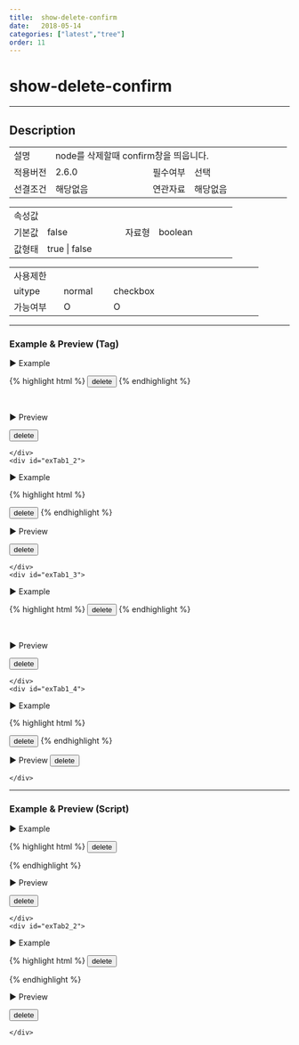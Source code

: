 ```yaml
---
title:  show-delete-confirm
date:   2018-05-14
categories: ["latest","tree"]
order: 11
---
```


show-delete-confirm
===

---

## Description

<table style="width:100%">
    <colgroup>
        <col width="15%"/>
        <col width="35%"/>
        <col width="15%"/>
        <col width="35%"/>
    </colgroup>
    <tr>
        <td class="tdTitle">설명</td>
        <td colspan="3">node를 삭제할때 confirm창을 띄웁니다.</td>
    </tr>
    <tr>
        <td class="tdTitle">적용버전</td>
        <td>2.6.0</td>
        <td class="tdTitle">필수여부</td>
        <td>선택</td>
    </tr>
    <tr>
        <td class="tdTitle">선결조건</td>
        <td>해당없음</td>
        <td class="tdTitle">연관자료</td>
        <td>해당없음</td>
    </tr>
</table>
<table style="width:100%">
    <colgroup>
        <col width="15%"/>
        <col width="35%"/>
        <col width="15%"/>
        <col width="35%"/>
    </colgroup>
    <tr>
        <td class="tdTitle tdBg" colspan="4">속성값</td>
    </tr>
    <tr>
        <td class="tdTitle">기본값</td>
        <td>false</td>
        <td class="tdTitle">자료형</td>
        <td>boolean</td>
    </tr>
    <tr>
        <td class="tdTitle">값형태</td>
        <td colspan="3">true | false</td>
    </tr>
</table>
<table style="width:100%">
    <colgroup>
        <col width="20%"/>
        <col width="20%"/>
        <col width="20%"/>
        <col width="20%"/>
        <col width="20%"/>
    </colgroup>
    <tr>
        <td class="tdTitle tdBg" colspan="5">사용제한</td>
    </tr>
    <tr>
        <td>uitype</td>
        <td class="tdCenter">normal</td>
        <td class="tdCenter">checkbox</td>
        <td></td>
        <td></td>
    </tr>
    <tr>
        <td>가능여부</td>
        <td class="tdBlue tdCenter">O</td>
        <td class="tdBlue tdCenter">O</td>
        <td></td>
        <td></td>
    </tr>
</table>

---
### Example & Preview (Tag)

<script>
    var treeJsonData=[
        { "id":"1",     "pid":"-1",  "order" : "1", "text" : "1" },
        { "id":"1_1",   "pid":"1",   "order" : "1", "text" : "1_1" },
        { "id":"1_2",   "pid":"1",   "order" : "2", "text" : "1_2" },
        { "id":"1_1_1", "pid":"1_1", "order" : "1", "text" : "1_1_1" },
        { "id":"1_2_1", "pid":"1_2", "order" : "2", "text" : "1_2_1" }
    ];
</script>

<sbux-tabs id="exTab1" name="exTab1" uitype="normal" title-target-id-array="{exTab1_1,exTab1_2}^{exTab1_3,exTab1_4}" title-text-array="normal{고정형,변동형}^checkbox{고정형,변동형}" is-scrollable="false">
</sbux-tabs>
<div class="tab-content">
    <div id="exTab1_1">

▶ Example

{% highlight html %}
<input type="button" value="delete" onclick="SBUxMethod.removeTreeNode('sbIdx1_1','1_1')">
<sbux-tree id="sbIdx1_1" name="sbIdx1_1" uitype="normal" show-delete-confirm="true">
    <tree-item text="1">
        <tree-item text="1_1">
            <tree-item text="1_1_1"></tree-item>
        </tree-item>
        <tree-item text="1_2">
            <tree-item text="1_2_1"></tree-item>
        </tree-item>
    </tree-item>
</sbux-tree>
{% endhighlight %}

<br>

▶ Preview

<input type="button" value="delete" onclick="SBUxMethod.removeTreeNode('sbIdx1_1','1_1')">
<sbux-tree id="sbIdx1_1" name="sbIdx1_1" uitype="normal" show-delete-confirm="true">
    <tree-item id="1" text="1">
        <tree-item id="1_1" text="1_1">
            <tree-item id="1_1_1" text="1_1_1"></tree-item>
        </tree-item>
        <tree-item id="1_2" text="1_2">
            <tree-item id="1_2_1" text="1_2_1"></tree-item>
        </tree-item>
    </tree-item>
</sbux-tree>

    </div>
    <div id="exTab1_2">

▶ Example

{% highlight html %}
<script>
    var treeJsonData=[
        { "id":"1",     "pid":"-1",  "order" : "1", "text" : "1" },
        { "id":"1_1",   "pid":"1",   "order" : "1", "text" : "1_1" },
        { "id":"1_2",   "pid":"1",   "order" : "2", "text" : "1_2" },
        { "id":"1_1_1", "pid":"1_1", "order" : "1", "text" : "1_1_1" },
        { "id":"1_2_1", "pid":"1_2", "order" : "2", "text" : "1_2_1" }
    ]; 
</script>
<input type="button" value="delete" onclick="SBUxMethod.removeTreeNode('sbTagNm1_2','1_1')"/>
<sbux-tree id="sbIdx1_2" name="sbTagNm1_2" uitype="normal" jsondata-ref="treeJsonData" show-delete-confirm="true"></sbux-tree>
{% endhighlight %}


<br>

▶ Preview 

<input type="button" value="delete" onclick="SBUxMethod.removeTreeNode('sbTagNm1_2','1_1')">
<sbux-tree id="sbIdx1_2" name="sbTagNm1_2" uitype="normal" jsondata-ref="treeJsonData" show-delete-confirm="true"></sbux-tree>

    </div>
    <div id="exTab1_3">

▶ Example

{% highlight html %}
<input type="button" value="delete" onclick="SBUxMethod.removeTreeNode('sbIdx1_3','1_1')">
<sbux-tree id="sbIdx1_3" name="sbIdx1_3" uitype="checkbox" show-delete-confirm="true">
    <tree-item id="1" text="1">
        <tree-item id="1_1" text="1_1">
            <tree-item id="1_1_1" text="1_1_1"></tree-item>
        </tree-item>
        <tree-item id="1_2" text="1_2">
            <tree-item id="1_2_1" text="1_2_1"></tree-item>
        </tree-item>
    </tree-item>
</sbux-tree>
{% endhighlight %}

<br>

▶ Preview 

<input type="button" value="delete" onclick="SBUxMethod.removeTreeNode('sbIdx1_3','1_1')">
<sbux-tree id="sbIdx1_3" name="sbIdx1_3" uitype="checkbox" show-delete-confirm="true">
    <tree-item id="1" text="1">
        <tree-item id="1_1" text="1_1">
            <tree-item id="1_1_1" text="1_1_1"></tree-item>
        </tree-item>
        <tree-item id="1_2" text="1_2">
            <tree-item id="1_2_1" text="1_2_1"></tree-item>
        </tree-item>
    </tree-item>
</sbux-tree>

    </div>
    <div id="exTab1_4">

▶ Example

{% highlight html %}
<script>
    var treeJsonData=[
        { "id":"1",     "pid":"-1",  "order" : "1", "text" : "1" },
        { "id":"1_1",   "pid":"1",   "order" : "1", "text" : "1_1" },
        { "id":"1_2",   "pid":"1",   "order" : "2", "text" : "1_2" },
        { "id":"1_1_1", "pid":"1_1", "order" : "1", "text" : "1_1_1" },
        { "id":"1_2_1", "pid":"1_2", "order" : "2", "text" : "1_2_1" }
    ]; 
</script>
<input type="button" value="delete" onclick="SBUxMethod.removeTreeNode('sbTagNm1_4','1_1')">
<sbux-tree id="sbIdx1_4" name="sbTagNm1_4" uitype="checkbox" jsondata-ref="treeJsonData" show-delete-confirm="true"></sbux-tree>
{% endhighlight %}

<br>

▶ Preview 
<input type="button" value="delete" onclick="SBUxMethod.removeTreeNode('sbTagNm1_4','1_1')">
<sbux-tree id="sbIdx1_4" name="sbTagNm1_4" uitype="checkbox" jsondata-ref="treeJsonData" show-delete-confirm="true"></sbux-tree>

    </div>
</div>

---
### Example & Preview (Script)

<sbux-tabs id="exTab2" name="exTab2" uitype="normal" title-target-id-array="exTab2_1^exTab2_2" title-text-array="normal(변동형)^checkbox(변동형)" is-scrollable="false">
</sbux-tabs>
<div class="tab-content">
    <div id="exTab2_1">

▶ Example

{% highlight html %}
<input type="button" value="delete" onclick="SBUxMethod.removeTreeNode('sbScriptNm2_1','1_1')">
<div id="sbArea2_1"></div>
<script>
    var treeJsonData=[
        { "id":"1",     "pid":"-1",  "order" : "1", "text" : "1" },
        { "id":"1_1",   "pid":"1",   "order" : "1", "text" : "1_1" },
        { "id":"1_2",   "pid":"1",   "order" : "2", "text" : "1_2" },
        { "id":"1_1_1", "pid":"1_1", "order" : "1", "text" : "1_1_1" },
        { "id":"1_2_1", "pid":"1_2", "order" : "2", "text" : "1_2_1" }
    ]; 
    $(document).ready(function(){
        $('#sbArea2_1').sbTree({
            name : 'sbScriptNm2_1',
            uitype : 'normal',
            jsondataRef : 'treeJsonData',
            showDeleteConfirm : true
        });
    }); 
</script>
{% endhighlight %}

<br>

▶ Preview 

<input type="button" value="delete" onclick="SBUxMethod.removeTreeNode('sbScriptNm2_1','1_1')">
<div id="sbArea2_1"></div>
<script>
    $(document).ready(function(){
        $('#sbArea2_1').sbTree({
            name : 'sbScriptNm2_1',
            uitype : 'normal',
            jsondataRef : 'treeJsonData',
            showDeleteConfirm : true
        });
    }); 
</script>

    </div>
    <div id="exTab2_2">

▶ Example

{% highlight html %}
<input type="button" value="delete" onclick="SBUxMethod.removeTreeNode('sbScriptNm2_2','1_1')">
<div id="sbArea2_2"></div>
<script>
    var treeJsonData=[
        { "id":"1",     "pid":"-1",  "order" : "1", "text" : "1" },
        { "id":"1_1",   "pid":"1",   "order" : "1", "text" : "1_1" },
        { "id":"1_2",   "pid":"1",   "order" : "2", "text" : "1_2" },
        { "id":"1_1_1", "pid":"1_1", "order" : "1", "text" : "1_1_1" },
        { "id":"1_2_1", "pid":"1_2", "order" : "2", "text" : "1_2_1" }
    ]; 
    $(document).ready(function(){
        $('#sbArea2_2').sbTree({
            name : 'sbScriptNm2_2',
            uitype : 'checkbox',
            jsondataRef : 'treeJsonData',
            showDeleteConfirm : true
        });
    }); 
</script>
{% endhighlight %}

<br>

▶ Preview 

<input type="button" value="delete" onclick="SBUxMethod.removeTreeNode('sbScriptNm2_2','1_1')">
<div id="sbArea2_2"></div>
<script>
    $(document).ready(function(){
        $('#sbArea2_2').sbTree({
            name : 'sbScriptNm2_2',
            uitype : 'checkbox',
            jsondataRef : 'treeJsonData',
            showDeleteConfirm : true
        });
    }); 
</script>

    </div>
</div>